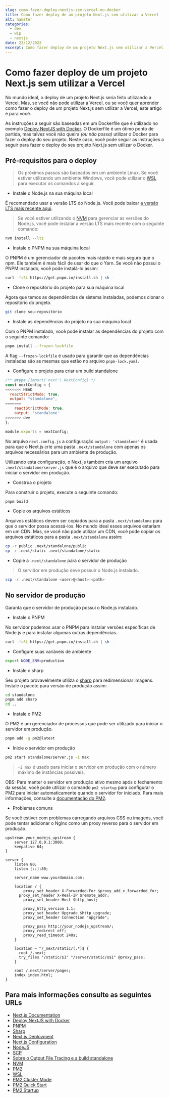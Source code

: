 ```yaml
---
slug: como-fazer-deploy-nextjs-sem-vercel-ou-docker
title: Como fazer deploy de um projeto Next.js sem utilizar a Vercel
alt: hamster
categories:
  - dev
  - wip
  - nextjs
date: 22/12/2022
excerpt: Como fazer deploy de um projeto Next.js sem utilizar a Vercel
---
```


# Como fazer deploy de um projeto Next.js sem utilizar a Vercel

No mundo ideal, o deploy de um projeto Next.js seria feito utilizando a Vercel. Mas, se você não pode utilizar a Vercel, ou se você quer aprender como fazer o deploy de um projeto Next.js sem utilizar a Vercel, este artigo é para você.

As instruções a seguir são baseadas em um Dockerfile que é utilizado no exemplo [Deploy NextJS with Docker](https://github.com/vercel/next.js/tree/canary/examples/with-docker). O Dockerfile é um ótimo ponto de partida, mas talvez você não queira _(ou não possa)_ utilizar o Docker para fazer o deploy do seu projeto. Neste caso, você pode seguir as instruções a seguir para fazer o deploy do seu projeto Next.js sem utilizar o Docker.

## Pré-requisitos para o deploy

> Os próximos passos são baseados em um ambiente Linux. Se você estiver utilizando um ambiente Windows, você pode utilizar o [WSL](https://learn.microsoft.com/pt-br/windows/wsl/install) para executar os comandos a seguir.

- Instale o Node.js na sua máquina local

É recomendado usar a versão LTS do Node.js. Você pode baixar [a versão LTS mais recente aqui](https://nodejs.org/en/download/).

> Se você estiver utilizando o [NVM](https://github.com/nvm-sh/nvm) para gerenciar as versões do Node.js, você pode instalar a versão LTS mais recente com o seguinte comando:

```bash
nvm install --lts
```

- Instale o PNPM na sua máquina local

O PNPM é um gerenciador de pacotes mais rápido e mais seguro que o npm. Ele também é mais fácil de usar do que o Yarn. Se você não possui o PNPM instalado, você pode instalá-lo assim:

```bash
curl -fsSL https://get.pnpm.io/install.sh | sh -
```

- Clone o repositório do projeto para sua máquina local

Agora que temos as dependências de sistema instaladas, podemos clonar o repositório do projeto.

```bash
git clone seu-repositório
```

- Instale as dependências do projeto na sua máquina local

Com o PNPM instalado, você pode instalar as dependências do projeto com o seguinte comando:

```bash
pnpm install --frozen-lockfile
```

A flag `--frozen-lockfile` é usado para garantir que as dependências instaladas são as mesmas que estão no arquivo `pnpm-lock.yaml`.

- Configure o projeto para criar um build standalone

```js
/** @type {import('next').NextConfig} */
const nextConfig = {
<<<<<<< HEAD
  reactStrictMode: true,
  output: "standalone",
=======
	reactStrictMode: true,
	output: 'standalone'
>>>>>>> dev
};

module.exports = nextConfig;
```

No arquivo `next.config.js` a configuração `output: 'standalone'` é usada para que o Next.js crie uma pasta `.next/standalone` com apenas os arquivos necessários para um ambiente de produção.

Utilizando esta configuração, o Next.js também cria um arquivo `.next/standalone/server.js` que é o arquivo que deve ser executado para iniciar o servidor em produção.

- Construa o projeto

Para construir o projeto, execute o seguinte comando:

```bash
pnpm build
```

- Copie os arquivos estáticos

Arquivos estáticos devem ser copiados para a pasta `.next/standalone` para que o servidor possa acessá-los. No mundo ideal esses arquivos estariam em um CDN. Mas, se você não pode utilizar um CDN, você pode copiar os arquivos estáticos para a pasta `.next/standalone` assim:

```bash
cp -r public .next/standalone/public
cp -r .next/static .next/standalone/static
```

- Copie a `.next/standalone` para o servidor de produção

> O servidor em produção deve possuir o Node.js instalado.

```bash
scp -r .next/standalone <user>@<host>:<path>
```

## No servidor de produção

Garanta que o servidor de produção possui o Node.js instalado.

- Instale o PNPM

No servidor podemos usar o PNPM para instalar versões específicas de Node.js e para instalar algumas outras dependências.

```bash
curl -fsSL https://get.pnpm.io/install.sh | sh -
```

- Configure suas variáveis de ambiente

```bash
export NODE_ENV=production
```

- Instale o sharp

Seu projeto provavelmente utiliza o [sharp](https://sharp.pixelplumbing.com/) para redimensionar imagens. Instale o pacote para versão de produção assim:

```bash
cd standalone
pnpm add sharp
cd ..
```

- Instale o PM2

O PM2 é um gerenciador de processos que pode ser utilizado para iniciar o servidor em produção.

```bash
pnpm add -g pm2@latest
```

- Inicie o servidor em produção

```bash
pm2 start standalone/server.js -i max
```

> `-i max` é usado para iniciar o servidor em produção com o número máximo de instâncias possíveis.

OBS: Para manter o servidor em produção ativo mesmo após o fechamento da sessão, você pode utilizar o comando `pm2 startup` para configurar o PM2 para iniciar automaticamente quando o servidor for iniciado. Para mais informações, consulte a [documentação do PM2](https://pm2.keymetrics.io/docs/usage/startup/).

- Problemas comuns

Se você estiver com problemas carregando arquivos CSS ou imagens, você pode tentar adicionar o Nginx como um proxy reverso para o servidor em produção.

```nginx
upstream your_nodejs_upstream {
    server 127.0.0.1:3000;
    keepalive 64;
}

server {
    listen 80;
    listen [::]:80;

    server_name www.yourdomain.com;

    location / {
    	proxy_set_header X-Forwarded-For $proxy_add_x_forwarded_for;
      proxy_set_header X-Real-IP $remote_addr;
    	proxy_set_header Host $http_host;

    	proxy_http_version 1.1;
    	proxy_set_header Upgrade $http_upgrade;
    	proxy_set_header Connection "upgrade";

    	proxy_pass http://your_nodejs_upstream/;
    	proxy_redirect off;
    	proxy_read_timeout 240s;
    }

    location ~ ^/_next/static/(.*)$ {
      root /.next;
      try_files "/static/$1" "/server/static/o$1" @proxy_pass;
    }

    root /.next/server/pages;
    index index.html;
}
```

## Para mais informações consulte as seguintes URLs

- [Next.js Documentation](https://nextjs.org/docs)
- [Deploy NextJS with Docker](https://github.com/vercel/next.js/tree/canary/examples/with-docker)
- [PNPM](https://pnpm.io/)
- [Sharp](https://sharp.pixelplumbing.com/)
- [Next.js Deployment](https://nextjs.org/docs/deployment)
- [Next.js Configuration](https://nextjs.org/docs/api-reference/next.config.js/introduction)
- [NodeJS](https://nodejs.org/en/)
- [SCP](https://www.hostinger.com.br/tutoriais/usar-comando-scp-linux-para-transferir-arquivos)
- [Sobre o Output File Tracing e a build standalone](https://nextjs.org/docs/advanced-features/output-file-tracing)
- [NVM](https://github.com/nvm-sh/nvm)
- [PM2](https://pm2.keymetrics.io/)
- [WSL](https://learn.microsoft.com/pt-br/windows/wsl/install)
- [PM2 Cluster Mode](https://pm2.keymetrics.io/docs/usage/cluster-mode/)
- [PM2 Quick Start](https://pm2.keymetrics.io/docs/usage/quick-start/)
- [PM2 Startup](https://pm2.keymetrics.io/docs/usage/startup/)

```

```
